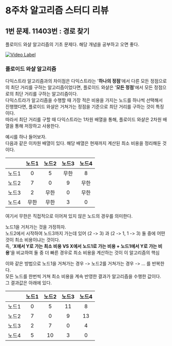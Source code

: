 # 8주차 알고리즘 스터디 리뷰 


## 1번 문제. 11403번 : 경로 찾기

플로이드 와샬 알고리즘의 기초 문제다. 해당 개념을 공부하고 오면 좋다. 

[![Video Label](https://i.ytimg.com/vi/9574GHxCbKc/hq720.jpg?sqp=-oaymwE2CNAFEJQDSFXyq4qpAygIARUAAIhCGAFwAcABBvABAfgB_gmAAtAFigIMCAAQARg7IFMofzAP&amp;rs=AOn4CLCLZbdB2HQXT7yveyRZbvYVO9db-Q)](https://youtu.be/9574GHxCbKc?si=kW7Sop7QzEbqVk5I)

###  플로이드 와샬 알고리즘
다익스트라 알고리즘과의 차이점은
다익스트라는 '**하나의 정점**'에서 다른 모든 정점으로의 최단 거리를 구하는 알고리즘이었다면,
플로이드 와샬은 '**모든 정점**'에서 모든 정점으로의 최단 거리를 구하는 알고리즘이다. <br>
다익스트라가 알고리즘을 수행할 때 가장 적은 비용을 가지는 노드를 하나씩 선택해서 진행했다면, 
플로이드 와샬은 거쳐가는 정점을 기준으로 최단 거리를 구하는 것이 특징이다. <br>
따라서 최단 거리를 구할 때 다익스트라는 1차원 배열을 통해, 플로이드 와샬은 2차원 배열을 통해 저장하고 사용한다.

예시를 하나 들어보자.<br>
다음과 같은 이차원 배열이 있다. 해당 배열은 현재까지 계산된 최소 비용을 정리해둔 것이다. 

|   | 노드1 | 노드2  | 노드3  | 노드4  |
|:-:|:---:|:----:|:----:|:----:|
| 노드1 |  0  | 5  | 무한 | 8  |
| 노드2 |  7  | 0  | 9  | 무한 |
| 노드3 |  2  | 무한 | 0  | 무한 |
| 노드4 | 무한  | 무한 | 3  | 0  |

여기서 무한은 직접적으로 이어져 있지 않은 노드의 경우를 의미한다. 

노드1을 거처가는 것을 가정하자.<br> 
노드2에서 시작하여 노드3까지 가는데 있어
(2 -> 3) 과 (2 -> 1, 1 -> 3) 둘 중에 어떤 것이 최소 비용이냐는 것이다. <br>
즉, '**X에서 Y로 가는 최소 비용 VS X에서 노드1로 가는 비용 + 노드1에서 Y로 가는 비용**'을 비교하여
둘 중 더 빠른 경우로 최소 비용을 계산하는 것이 이 알고리즘의 핵심<br>


이와 같은 방법으로 노드1을 거쳐가는 경우 -> 노드2를 거쳐가는 경우 -> ... 를 반복한다.<br>
모든 노드를 한번씩 거쳐 최소 비용을 계속 반영한 결과가 알고리즘을 수행한 값이다.<br>
그 결과값은 아래에 있다. 

|   | 노드1 | 노드2 | 노드3 | 노드4 |
|:-:|:---:|:---:|:---:|:---:|
| 노드1 |  0  |  5  | 11  |  8  |
| 노드2 |  7  |  0  |  9  | 13  |
| 노드3 |  2  |  7  |  0  |  4  |
| 노드4 |  5  | 10  |  3  |  0  |
